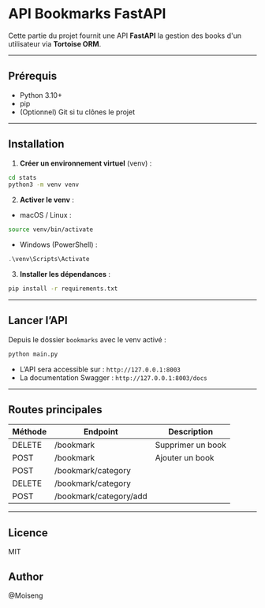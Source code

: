# API Bookmarks FastAPI 

Cette partie du projet fournit une API **FastAPI** la gestion des books d'un utilisateur via **Tortoise ORM**.  

---

## Prérequis

- Python 3.10+  
- pip  
- (Optionnel) Git si tu clônes le projet  

---

## Installation

1. **Créer un environnement virtuel** (venv) :

```bash
cd stats
python3 -m venv venv
```

2. **Activer le venv** :

* macOS / Linux :

```bash
source venv/bin/activate
```

* Windows (PowerShell) :

```powershell
.\venv\Scripts\Activate
```

3. **Installer les dépendances** :

```bash
pip install -r requirements.txt
```


---

## Lancer l’API

Depuis le dossier `bookmarks` avec le venv activé :

```bash
python main.py
```

* L’API sera accessible sur : `http://127.0.0.1:8003`
* La documentation Swagger : `http://127.0.0.1:8003/docs`

---

## Routes principales

| Méthode | Endpoint  | Description                                      |
| ------- | --------- | ------------------------------------------------ |
| DELETE  | /bookmark | Supprimer un book                                |
| POST    | /bookmark| Ajouter un book                                   |
| POST    | /bookmark/category |                                         |
| DELETE  | /bookmark/category  |                                        |
| POST    | /bookmark/category/add  |                                    |
---

## Licence

MIT

## Author
@Moiseng